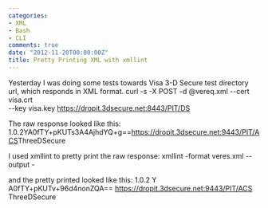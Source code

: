 ```yaml
---
categories:
- XML
- Bash
- CLI
comments: true
date: "2012-11-20T00:00:00Z"
title: Pretty Printing XML with xmllint
---
```


Yesterday I was doing some tests towards Visa 3-D Secure test directory url, which responds in XML format.
    curl -s -X POST -d @vereq.xml --cert visa.crt \
    --key visa.key https://dropit.3dsecure.net:8443/PIT/DS

The raw response looked like this:
    <?xml version="1.0" encoding="UTF-8"?><ThreeDSecure><Message id="999"><VERes><version>1.0.2</version><CH><enrolled>Y</enrolled><acctID>A0fTY+pKUTs3A4AjhdYQ+g==</acctID></CH><url>https://dropit.3dsecure.net:9443/PIT/ACS</url><protocol>ThreeDSecure</protocol></VERes></Message></ThreeDSecure>

I used xmllint to pretty print the raw response:
    xmllint -format veres.xml --output -

and the pretty printed looked like this:
    <?xml version="1.0" encoding="UTF-8"?>
    <ThreeDSecure>
      <Message id="999">
        <VERes>
          <version>1.0.2</version>
          <CH>
            <enrolled>Y</enrolled>
            <acctID>A0fTY+pKUTv+96d4nonZQA==</acctID>
          </CH>
          <url>https://dropit.3dsecure.net:9443/PIT/ACS</url>
          <protocol>ThreeDSecure</protocol>
        </VERes>
      </Message>
    </ThreeDSecure>
